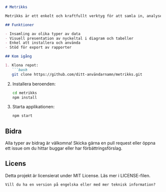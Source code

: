 ```markdown
# Metrikks

Metrikks är ett enkelt och kraftfullt verktyg för att samla in, analysera och visualisera data och nyckeltal (metrics). Projektet syftar till att hjälpa användare att förstå och förbättra sina processer genom tydlig och lättillgänglig statistik.

## Funktioner

- Insamling av olika typer av data
- Visuell presentation av nyckeltal i diagram och tabeller
- Enkel att installera och använda
- Stöd för export av rapporter

## Kom igång

1. Klona repot:
   ```bash
   git clone https://github.com/ditt-användarnamn/metrikks.git
   ```
2. Installera beroenden:
   ```bash
   cd metrikks
   npm install
   ```
3. Starta applikationen:
   ```bash
   npm start
   ```

## Bidra

Alla typer av bidrag är välkomna! Skicka gärna en pull request eller öppna ett issue om du hittar buggar eller har förbättringsförslag.

## Licens

Detta projekt är licensierat under MIT License. Läs mer i LICENSE-filen.
```
Vill du ha en version på engelska eller med mer teknisk information?